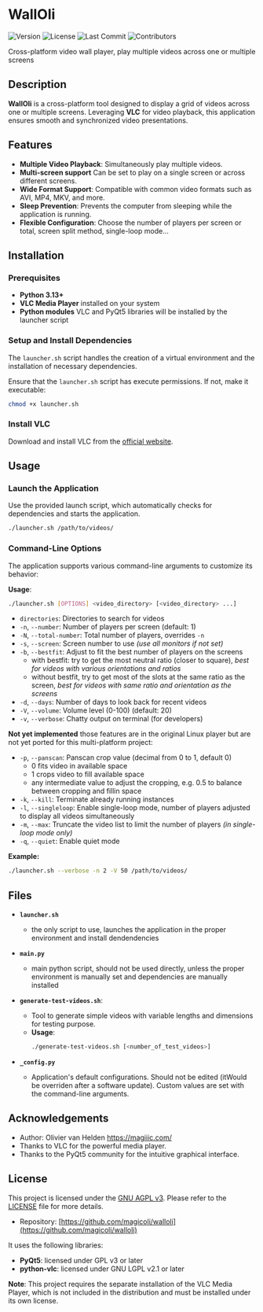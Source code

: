# WallOli

![Version](https://img.shields.io/github/v/release/magicoli/walloli)
![License](https://img.shields.io/github/license/magicoli/walloli)
![Last Commit](https://img.shields.io/github/last-commit/magicoli/walloli)
![Contributors](https://img.shields.io/github/contributors/magicoli/walloli)

Cross-platform video wall player, play multiple videos across one or multiple screens

## Description

**WallOli** is a cross-platform tool designed to display a grid of videos across one or multiple screens. Leveraging **VLC** for video playback, this application ensures smooth and synchronized video presentations.
## Features

- **Multiple Video Playback**: Simultaneously play multiple videos.
- **Multi-screen support** Can be set to play on a single screen or across different screens.
- **Wide Format Support**: Compatible with common video formats such as AVI, MP4, MKV, and more.
- **Sleep Prevention**: Prevents the computer from sleeping while the application is running.
- **Flexible Configuration**: Choose the number of players per screen or total, screen split method, single-loop mode...

## Installation

### Prerequisites

- **Python 3.13+**
- **VLC Media Player** installed on your system
- **Python modules** VLC and PyQt5 libraries will be installed by the launcher script

### Setup and Install Dependencies

The `launcher.sh` script handles the creation of a virtual environment and the installation of necessary dependencies.

Ensure that the `launcher.sh` script has execute permissions. If not, make it executable:

```bash
chmod +x launcher.sh
```

### Install VLC

Download and install VLC from the [official website](https://www.videolan.org/vlc/download-macosx.html).

## Usage

### Launch the Application

Use the provided launch script, which automatically checks for dependencies and starts the application.

```bash
./launcher.sh /path/to/videos/
```

### Command-Line Options

The application supports various command-line arguments to customize its behavior:

**Usage**:
```bash
./launcher.sh [OPTIONS] <video_directory> [<video_directory> ...]
```
- `directories`: Directories to search for videos
- `-n`, `--number`: Number of players per screen (default: 1)
- `-N`, `--total-number`: Total number of players, overrides `-n`
- `-s`, `--screen`: Screen number to use _(use all monitors if not set)_
- `-b`, `--bestfit`: Adjust to fit the best number of players on the screens
    - with bestfit: try to get the most neutral ratio (closer to square), _best for videos with various orientations and ratios_
    - without bestfit, try to get most of the slots at the same ratio as the screen, _best for videos with same ratio and orientation as the screens_
- `-d`, `--days`: Number of days to look back for recent videos
- `-V`, `--volume`: Volume level (0-100) (default: 20)
- `-v`, `--verbose`: Chatty output on terminal (for developers)

**Not yet implemented** those features are in the original Linux player but are not yet ported for this multi-platform project:
- `-p`, `--panscan`: Panscan crop value (decimal from 0 to 1, default 0)
    - 0 fits video in available space
    - 1 crops video to fill available space
    - any intermediate value to adjust the cropping, e.g. 0.5 to balance between cropping and fillin space
- `-k`, `--kill`: Terminate already running instances
- `-l`, `--singleloop`: Enable single-loop mode, number of players adjusted to display all videos simultaneously
- `-m`, `--max`: Truncate the video list to limit the number of players _(in single-loop mode only)_
- `-q`, `--quiet`: Enable quiet mode

**Example:**

```bash
./launcher.sh --verbose -n 2 -V 50 /path/to/videos/
```

## Files

- **`launcher.sh`**
  - the only script to use, launches the application in the proper environment and install dendendencies

- **`main.py`**
  - main python script, should not be used directly, unless the proper environment is manually set and dependencies are manually installed

- **`generate-test-videos.sh`**:
  - Tool to generate simple videos with variable lengths and dimensions for testing purpose.
  - **Usage**:
    ```bash
    ./generate-test-videos.sh [<number_of_test_videos>]
    ```
- **`_config.py`**
    - Application's default configurations. Should not be edited (itWould be overriden after a software update). Custom values are set with the command-line arguments.

## Acknowledgements
- Author: Olivier van Helden https://magiiic.com/
- Thanks to VLC for the powerful media player.
- Thanks to the PyQt5 community for the intuitive graphical interface.

## License

This project is licensed under the [GNU AGPL v3](LICENSE). Please refer to the [LICENSE](LICENSE) file for more details.
- Repository: [https://github.com/magicoli/walloli](https://github.com/magicoli/walloli)

It uses the following libraries:
- **PyQt5**: licensed under GPL v3 or later
- **python-vlc**: licensed under GNU LGPL v2.1 or later

**Note**: This project requires the separate installation of the VLC Media Player, which is not included in the distribution and must be installed under its own license.
